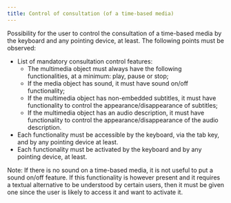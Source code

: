 ```yaml
---
title: Control of consultation (of a time-based media)
---
```


Possibility for the user to control the consultation of a time-based media by the keyboard and any pointing device, at least. The following points must be observed:

- List of mandatory consultation control features:
  - The multimedia object must always have the following functionalities, at a minimum: play, pause or stop;
  - If the media object has sound, it must have sound on/off functionality;
  - If the multimedia object has non-embedded subtitles, it must have functionality to control the appearance/disappearance of subtitles;
  - If the multimedia object has an audio description, it must have functionality to control the appearance/disappearance of the audio description.
- Each functionality must be accessible by the keyboard, via the tab key, and by any pointing device at least.
- Each functionality must be activated by the keyboard and by any pointing device, at least.

Note: If there is no sound on a time-based media, it is not useful to put a sound on/off feature. If this functionality is however present and it requires a textual alternative to be understood by certain users, then it must be given one since the user is likely to access it and want to activate it.
